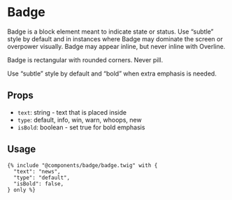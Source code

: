 # Badge

<p>Badge is a block element meant to indicate state or status. Use “subtle” style by default and in instances where Badge may dominate the screen or overpower visually. Badge may appear inline, but never inline with Overline.</p>

<p>Badge is rectangular with rounded corners. Never pill.</p>

<p>Use “subtle” style by default and “bold” when extra emphasis is needed.</p>

## Props

- `text`: string - text that is placed inside
- `type`: default, info, win, warn, whoops, new
- `isBold`: boolean - set true for bold emphasis

## Usage

```twig
{% include "@components/badge/badge.twig" with {
  "text": "news",
  "type": "default",
  "isBold": false,
} only %}
```
